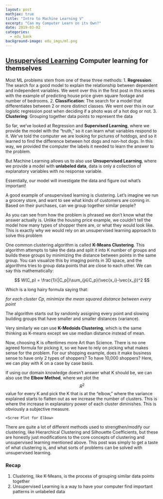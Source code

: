 ```yaml
---
layout: post
mathjax: true
title: "Intro to Machine Learning V"
excerpt: "Can my Computer Learn on its Own?"
date: 2019-03-02
categories:
  - edu_bank
background-image: edu_imgs/ml.png
---
```


## <u>Unsupervised Learning</u> Computer learning for themselves

Most ML problems stem from one of these three methods:
	1. **Regression**: The search for a good model to explain the relationship between dependent and independent variables. We went over this in the first post in this series with the example of predicting house price given square footage and number of bedrooms.
	2. **Classification**: The search for a model that differentiates between 2 or more distinct classes. We went over this in our logistic regression post when deciding if a photo was of a hot dog or not.
	3. **Clustering**: Grouping together data points to represent the data

So far, we’ve looked at Regression and **Supervised Learning**, where we provide the model with the “truth,” so it can learn what variables respond to it. We've told the computer we are looking for pictures of hotdogs, and so it learned to find the difference between hot dogs and non-hot dogs. In this way, we provided the computer the labels it needed to learn the answer to the problem.

But Machine Learning allows us to also use **Unsupervised Learning**, where we provide a model with **unlabeled data**, data is only a collection of explanatory variables with no response variable.

Essentially, our model will investigate the data and figure out what’s important!

A good example of unsupervised learning is clustering. Let’s imagine we run a grocery store, and want to see what kinds of customers are coming in. Based on their purchases, can we group together similar people?

As you can see from how the problem is phrased we don’t know what the answer actually is. Unlike the housing price example, we couldn’t tell the model how many types of shopper there are, or what they would look like. This is exactly why we would rely on an unsupervised learning approach to solve this problem

One common clustering algorithm is called **K-Means Clustering**. This algorithm attempts to take the data and split it into K number of groups and builds these groups by minimizing the distance between points in the same group. You can visualize this by imaging points in 3D space, and the algorithms tries to group data points that are close to each other. We can say this mathematically:

$$
W(C_p) = \frac{1}{|C_p|}\sum_{j∈C_p}(\vec{x_i}-\vec{x_j})^2
$$

Which is a long hairy formula saying that:

_for each cluster Cp, minimize the mean squared distance between every point_

The algorithm starts out by randomly assigning every point and slowing building groups that have smaller and smaller distances (variance).

Very similarly we can use **K-Medoids Clustering**, which is the same thinking as K-means except we use median distance instead of mean.

Now, choosing K is oftentimes more Art than Science. There is no one agreed formula for picking it, so we have to rely on picking what makes sense for the problem. For our shopping example, does it make business sense to have only 2 types of shoppers? To have 10,000 shoppers? Here, we can play with K on a case by case basis.

If using our domain knowledge doesn’t answer what K should be, we can also use the **Elbow Method**, where we plot the $$R^2$$ value for every K and pick the K that is at the “elbow,” where the variance explained starts to flatten out as we increase the number of clusters. This is where the increase in explanatory power of each cluster diminishes. This is obviously a subjective measure.

    <Scree Plot for Elbow>

There are quite a lot of different methods used to strengthen/modify our clustering, like Hierarchical Clustering and Silhouette Coefficients, but these are honestly just modifications to the core concepts of clustering and unsupervised learning mentioned above. This post was simply to get a taste of what clustering is, and what sorts of problems can be solved with unsupervised learning.

### Recap
1. Clustering, like K-Means, is the process of grouping similar data points together
2. Unsupervised Learning is a way to have your computer find important patterns in unlabeled data
